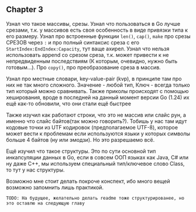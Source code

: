 ## Chapter 3
Узнал что такое массивы, срезы. Узнал что пользоваться в Go лучше срезами, т.к. у массивов есть своя особенность в виде привязки типа к его размеру. Узнал про встроенные функции `len()`, `cap()`, `make` про срезы СРЕЗОВ через `:` и про полный синтаксис среза с его `StartIndex:EndIndex:Capacity`, тут ваще ахирел. Узнал что нельзя использовать append со срезом среза, т.к. может привести к не непредвиденным последствиям (К которым, очевидно, нужно быть готовым...).  Про `copy()`, про преобразование среза в массив.

Узнал про местные словари, key-value-pair (kvp), в принципе там про них не так много сложного. Значение - любой тип, Ключ - всегда только тип который можно сравнивать. Также приколы происходят с помощью хеширования, вроде в последней на данный момент версии Go (1.24) их ещё как-то обновили, что они стали ещё быстрее

Также изучил как работают строки, что это не массив или слайс рун, а именно что слайс байтов(так можно говорить?). Тобишь у нас там идут кодовые точки из UTF кодировок (предполагаемое UTF-8), которое может вести к проблемам если используются языки у которых символы больше 4 байтов (ну или эмодзи). Но это разрешаемо всё.

Ещё изучил что такое структуры. Это по сути основной тип инкапсуляции данных в Go, если в совсем ООП языках как Java, C# или ну даже C++, мы используем специальный тип/ключевое слово Class, то тут у нас структуры.

Возможно мне стоит делать покроче конспект, ибо много вещей возможно запомнить лишь практикой.

    TODO: На будущее, желательно делать readme тоже структурированее, но это оставлю на следующую главу